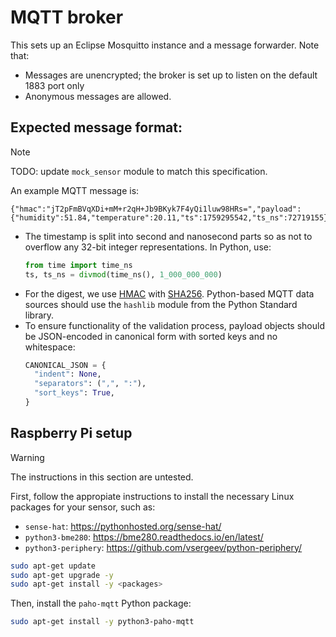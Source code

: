 # MQTT broker

This sets up an Eclipse Mosquitto instance and a message forwarder.  Note that:

- Messages are unencrypted; the broker is set up to listen on the default 1883 port only
- Anonymous messages are allowed.

## Expected message format:

> [!NOTE]
> TODO: update `mock_sensor` module to match this specification.

An example MQTT message is:

```text
{"hmac":"jT2pFmBVqXDi+mM+r2qH+Jb9BKyk7F4yQi1luw98HRs=","payload":{"humidity":51.84,"temperature":20.11,"ts":1759295542,"ts_ns":72719155}}
```

- The timestamp is split into second and nanosecond parts so as not to overflow any 32-bit integer representations.  In Python, use:
  ```py
  from time import time_ns
  ts, ts_ns = divmod(time_ns(), 1_000_000_000)
  ```
- For the digest, we use [HMAC](https://docs.python.org/3/library/hmac.html) with [SHA256](https://docs.python.org/3/library/hashlib.html#module-hashlib).  Python-based MQTT data sources should use the `hashlib` module from the Python Standard library.
- To ensure functionality of the validation process, payload objects should be JSON-encoded in canonical form with sorted keys and no whitespace:
  ```py
  CANONICAL_JSON = {
    "indent": None,
    "separators": (",", ":"),
    "sort_keys": True,
  }
  ```

## Raspberry Pi setup

>[!WARNING]
> The instructions in this section are untested.

First, follow the appropiate instructions to install the necessary Linux packages for your sensor, such as:

- `sense-hat`: <https://pythonhosted.org/sense-hat/>
- `python3-bme280`: <https://bme280.readthedocs.io/en/latest/>
- `python3-periphery`: <https://github.com/vsergeev/python-periphery/>

```bash
sudo apt-get update
sudo apt-get upgrade -y
sudo apt-get install -y <packages>
```

Then, install the `paho-mqtt` Python package:

```bash
sudo apt-get install -y python3-paho-mqtt
```
